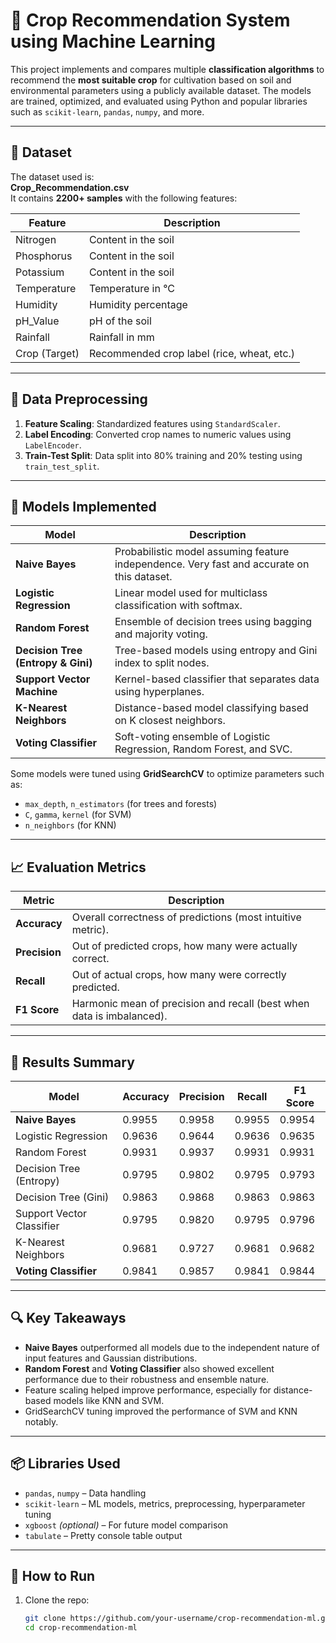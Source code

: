 
# 🌾 Crop Recommendation System using Machine Learning

This project implements and compares multiple **classification algorithms** to recommend the **most suitable crop** for cultivation based on soil and environmental parameters using a publicly available dataset. The models are trained, optimized, and evaluated using Python and popular libraries such as `scikit-learn`, `pandas`, `numpy`, and more.

---

## 📁 Dataset

The dataset used is:  
**Crop_Recommendation.csv**  
It contains **2200+ samples** with the following features:

| Feature         | Description                                 |
|-----------------|---------------------------------------------|
| Nitrogen        | Content in the soil                         |
| Phosphorus      | Content in the soil                         |
| Potassium       | Content in the soil                         |
| Temperature     | Temperature in °C                           |
| Humidity        | Humidity percentage                         |
| pH_Value        | pH of the soil                              |
| Rainfall        | Rainfall in mm                              |
| Crop (Target)   | Recommended crop label (rice, wheat, etc.)  |

---

## 🧼 Data Preprocessing

1. **Feature Scaling**: Standardized features using `StandardScaler`.
2. **Label Encoding**: Converted crop names to numeric values using `LabelEncoder`.
3. **Train-Test Split**: Data split into 80% training and 20% testing using `train_test_split`.

---

## 🤖 Models Implemented

| Model                      | Description |
|---------------------------|-------------|
| **Naive Bayes**           | Probabilistic model assuming feature independence. Very fast and accurate on this dataset. |
| **Logistic Regression**   | Linear model used for multiclass classification with softmax. |
| **Random Forest**         | Ensemble of decision trees using bagging and majority voting. |
| **Decision Tree (Entropy & Gini)** | Tree-based models using entropy and Gini index to split nodes. |
| **Support Vector Machine**| Kernel-based classifier that separates data using hyperplanes. |
| **K-Nearest Neighbors**   | Distance-based model classifying based on K closest neighbors. |
| **Voting Classifier**     | Soft-voting ensemble of Logistic Regression, Random Forest, and SVC. |

Some models were tuned using **GridSearchCV** to optimize parameters such as:
- `max_depth`, `n_estimators` (for trees and forests)
- `C`, `gamma`, `kernel` (for SVM)
- `n_neighbors` (for KNN)

---

## 📈 Evaluation Metrics

| Metric     | Description                                                                 |
|------------|-------------------------------------------------------------------------------|
| **Accuracy**   | Overall correctness of predictions (most intuitive metric).             |
| **Precision**  | Out of predicted crops, how many were actually correct.                |
| **Recall**     | Out of actual crops, how many were correctly predicted.                |
| **F1 Score**   | Harmonic mean of precision and recall (best when data is imbalanced). |

---

## 🧪 Results Summary

| Model                      | Accuracy | Precision | Recall | F1 Score |
|---------------------------|----------|-----------|--------|----------|
| **Naive Bayes**           | 0.9955   | 0.9958    | 0.9955 | 0.9954   |
| Logistic Regression       | 0.9636   | 0.9644    | 0.9636 | 0.9635   |
| Random Forest             | 0.9931   | 0.9937    | 0.9931 | 0.9931   |
| Decision Tree (Entropy)   | 0.9795   | 0.9802    | 0.9795 | 0.9793   |
| Decision Tree (Gini)      | 0.9863   | 0.9868    | 0.9863 | 0.9863   |
| Support Vector Classifier | 0.9795   | 0.9820    | 0.9795 | 0.9796   |
| K-Nearest Neighbors       | 0.9681   | 0.9727    | 0.9681 | 0.9682   |
| **Voting Classifier**     | 0.9841   | 0.9857    | 0.9841 | 0.9844   |

---

## 🔍 Key Takeaways

- **Naive Bayes** outperformed all models due to the independent nature of input features and Gaussian distributions.
- **Random Forest** and **Voting Classifier** also showed excellent performance due to their robustness and ensemble nature.
- Feature scaling helped improve performance, especially for distance-based models like KNN and SVM.
- GridSearchCV tuning improved the performance of SVM and KNN notably.

---

## 📦 Libraries Used

- `pandas`, `numpy` – Data handling
- `scikit-learn` – ML models, metrics, preprocessing, hyperparameter tuning
- `xgboost` *(optional)* – For future model comparison
- `tabulate` – Pretty console table output

---

## 🚀 How to Run

1. Clone the repo:
   ```bash
   git clone https://github.com/your-username/crop-recommendation-ml.git
   cd crop-recommendation-ml
